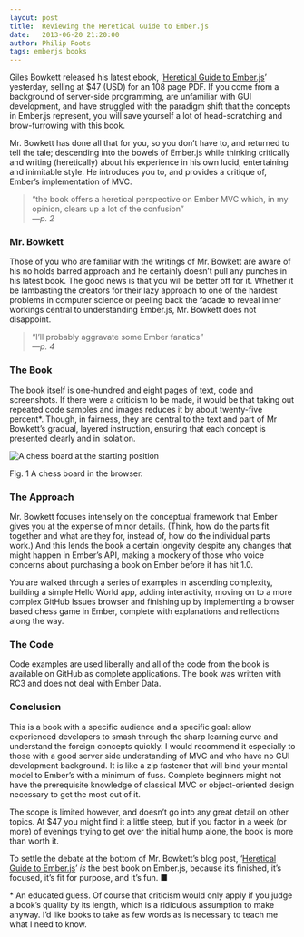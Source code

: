 ```yaml
---
layout: post
title:  Reviewing the Heretical Guide to Ember.js
date:   2013-06-20 21:20:00
author: Philip Poots
tags: emberjs books
---
```


Giles Bowkett released his latest ebook, ‘[Heretical Guide to Ember.js][book]’ yesterday, selling at $47 (USD) for an 108 page PDF. If you come from a background of server-side programming, are unfamiliar with GUI development, and have struggled with the paradigm shift that the concepts in Ember.js represent, you will save yourself a lot of head-scratching and brow-furrowing with this book.

Mr. Bowkett has done all that for you, so you don’t have to, and returned to tell the tale; descending into the bowels of Ember.js while thinking critically and writing (heretically) about his experience in his own lucid, entertaining and inimitable style. He introduces you to, and provides a critique of, Ember’s implementation of MVC.

>“the book offers a heretical perspective on Ember MVC which, in my opinion, clears up a lot of the confusion”  
>*—p. 2*

### Mr. Bowkett

Those of you who are familiar with the writings of Mr. Bowkett are aware of his no holds barred approach and he certainly doesn’t pull any punches in his latest book. The good news is that you will be better off for it. Whether it be lambasting the creators for their lazy approach to one of the hardest problems in computer science or peeling back the facade to reveal inner workings central to understanding Ember.js, Mr. Bowkett does not disappoint.

>“I’ll probably aggravate some Ember fanatics”  
>*—p. 4*

### The Book

The book itself is one-hundred and eight pages of text, code and screenshots. If there were a criticism to be made, it would be that taking out repeated code samples and images reduces it by about twenty-five percent\*. Though, in fairness, they are central to the text and part of Mr Bowkett’s gradual, layered instruction, ensuring that each concept is presented clearly and in isolation.

![A chess board at the starting position](http://s3.amazonaws.com/blog.emberwatch.com/images/posts/chess.png)

<p class="image-caption"><span>Fig. 1</span> A chess board in the browser.</p>

### The Approach

Mr. Bowkett focuses intensely on the conceptual framework that Ember gives you at the expense of minor details. (Think, how do the parts fit together and what are they for, instead of, how do the individual parts work.) And this lends the book a certain longevity despite any changes that might happen in Ember’s API, making a mockery of those who voice concerns about purchasing a book on Ember before it has hit 1.0. 

You are walked through a series of examples in ascending complexity, building a simple Hello World app, adding interactivity, moving on to a more complex GitHub Issues browser and finishing up by implementing a browser based chess game in Ember, complete with explanations and reflections along the way.

### The Code

Code examples are used liberally and all of the code from the book is available on GitHub as complete applications. The book was written with RC3 and does not deal with Ember Data.

### Conclusion

This is a book with a specific audience and a specific goal: allow experienced developers to smash through the sharp learning curve and understand the foreign concepts quickly. I would recommend it especially to those with a good server side understanding of MVC and who have no GUI development background. It is like a zip fastener that will bind your mental model to Ember’s with a minimum of fuss. Complete beginners might not have the prerequisite knowledge of classical MVC or object-oriented design necessary to get the most out of it.

The scope is limited however, and doesn’t go into any great detail on other topics. At $47 you might find it a little steep, but if you factor in a week (or more) of evenings trying to get over the initial hump alone, the book is more than worth it.

To settle the debate at the bottom of Mr. Bowkett’s blog post, ‘[Heretical Guide to Ember.js][book]’ *is* the best book on Ember.js, because it’s finished, it’s focused, it’s fit for purpose, and it’s fun. &#9632;

<p class="footnote"><span class="marker">*</span> An educated guess. Of course that criticism would only apply if you judge a book’s quality by its length, which is a ridiculous assumption to make anyway. I’d like books to take as few words as is necessary to teach me what I need to know.</p>

[gilesgoatboy]: http://twitter.com/gilesgoatboy
[book]: http://gilesbowkett.blogspot.co.uk/2013/06/heretical-guide-to-ember-js.html
